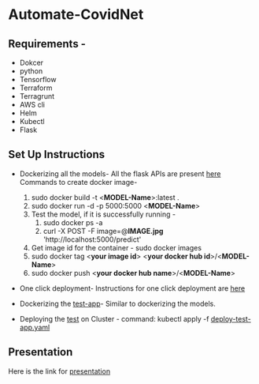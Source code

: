 # Automate-CovidNet
## Requirements - 
- Dokcer
- python 
- Tensorflow
- Terraform
- Terragrunt 
- AWS cli
- Helm
- Kubectl
- Flask

## Set Up Instructions
* Dockerizing all the models-
  All the flask APIs are present [here](https://github.com/dimplejaiswal95/Automate-CovidNet/tree/main/flask-apis-for-model)
  Commands to create docker image-
  1. sudo docker build -t <**MODEL-Name**>:latest .
  1. sudo docker run -d -p 5000:5000 <**MODEL-Name**>
  1. Test the model, if it is successfully running -
      1. sudo docker ps -a
      1. curl -X POST -F image=@**IMAGE.jpg** 'http://localhost:5000/predict'
  1. Get image id for the container - sudo docker images
  1. sudo docker tag <**your image id**> <**your docker hub id**>/<**MODEL-Name**>
  1. sudo docker push <**your docker hub name**>/<**MODEL-Name**>
 
* One click deployment-
  Instructions for one click deployment are [here](https://github.com/dimplejaiswal95/Automate-CovidNet/tree/main/OneClickDeployment)
 
 * Dockerizing the [test-app](https://github.com/dimplejaiswal95/Automate-CovidNet/tree/main/test-app)-
 Similar to dockerizing the models.
 
 * Deploying the [test](https://github.com/dimplejaiswal95/Automate-CovidNet/tree/main/deploy-test) on Cluster -
    command: kubectl apply -f [deploy-test-app.yaml](https://github.com/dimplejaiswal95/Automate-CovidNet/blob/main/deploy-test/deploy-test-app.yaml)


## Presentation

Here is the link for [presentation](https://github.com/dimplejaiswal95/Automate-CovidNet/blob/main/Presentation.pdf)

